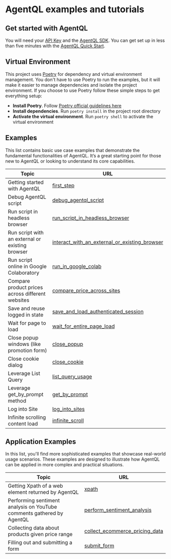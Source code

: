 # AgentQL examples and tutorials

## Get started with AgentQL

You will need your [API Key](https://dev.agentql.com/) and the [AgentQL SDK](https://docs.agentql.com/installation/sdk-installation). You can get set up in less than five minutes with the [AgentQL Quick Start](https://docs.agentql.com/quick-start).

## Virtual Environment

This project uses [Poetry](https://python-poetry.org/docs/) for dependency and virtual environment management.
You don't have to use Poetry to run the examples, but it will make it easier to manage dependencies and isolate the project environment.
If you choose to use Poetry follow these simple steps to get everything setup:

- **Install Poetry**. Follow [Poetry official guidelines here](https://python-poetry.org/docs/#installing-with-the-official-installer)
- **Install dependencies**. Run `poetry install` in the project root directory
- **Activate the virtual environment**. Run `poetry shell` to activate the virtual environment

## Examples

This list contains basic use case examples that demonstrate the fundamental functionalities of AgentQL. It’s a great starting point for those new to AgentQL or looking to understand its core capabilities.

| Topic                                            | URL                                                                                                                                                     |
| ------------------------------------------------ | ------------------------------------------------------------------------------------------------------------------------------------------------------- |
| Getting started with AgentQL                     | [first_step](https://github.com/tinyfish-io/fish-tank/tree/main/examples/first_steps)                                                                   |
| Debug AgentQL script                             | [debug_agentql_script](https://github.com/tinyfish-io/fish-tank/tree/main/examples/debug_script)                                                        |
| Run script in headless browser                   | [run_script_in_headless_browser](https://github.com/tinyfish-io/fish-tank/tree/main/examples/run_script_in_headless_browser)                            |
| Run script with an external or existing browser  | [interact_with_an_external_or_existing_browser](https://github.com/tinyfish-io/fish-tank/tree/main/examples/interact_with_external_or_existing_browser) |
| Run script online in Google Colaboratory         | [run_in_google_colab](./examples/run_script_online_in_google_colab)                                                                                     |
| Compare product prices across different websites | [compare_price_across_sites](https://github.com/tinyfish-io/fish-tank/tree/main/examples/compare_product_prices)                                        |
| Save and reuse logged in state                   | [save_and_load_authenticated_session](https://github.com/tinyfish-io/fish-tank/tree/main/examples/save_and_load_authenticated_session)                  |
| Wait for page to load                            | [wait_for_entire_page_load](https://github.com/tinyfish-io/fish-tank/tree/main/examples/wait_for_entire_page_load)                                      |
| Close popup windows (like promotion form)        | [close_popup](https://github.com/tinyfish-io/fish-tank/tree/main/examples/close_popup)                                                                  |
| Close cookie dialog                              | [close_cookie](https://github.com/tinyfish-io/fish-tank/tree/main/examples/close_cookie_dialog)                                                         |
| Leverage List Query                              | [list_query_usage](https://github.com/tinyfish-io/fish-tank/tree/main/examples/list_query_usage)                                                        |
| Leverage get_by_prompt method                    | [get_by_prompt](https://github.com/tinyfish-io/fish-tank/tree/main/examples/get_by_prompt)                                                              |
| Log into Site                                    | [log_into_sites](https://github.com/tinyfish-io/fish-tank/tree/main/examples/log_into_sites)                                                            |
| Infinite scrolling content load                  | [infinite_scroll](https://github.com/tinyfish-io/fish-tank/tree/main/examples/infinite_scroll)                                                          |

## Application Examples

In this list, you'll find more sophisticated examples that showcase real-world usage scenarios. These examples are designed to illustrate how AgentQL can be applied in more complex and practical situations.

| Topic                                                                 | URL                                                                                                                                      |
| --------------------------------------------------------------------- | ---------------------------------------------------------------------------------------------------------------------------------------- |
| Getting Xpath of a web element returned by AgentQL                    | [xpath](https://github.com/tinyfish-io/fish-tank/tree/main/application_examples/xpath)                                                   |
| Performing sentiment analysis on YouTube comments gathered by AgentQL | [perform_sentiment_analysis](https://github.com/tinyfish-io/fish-tank/tree/main/application_examples/perform_sentiment_analysis)         |
| Collecting data about products given price range                      | [collect_ecommerce_pricing_data](https://github.com/tinyfish-io/fish-tank/tree/main/application_examples/collect_ecommerce_pricing_data) |
| Filling out and submitting a form                                     | [submit_form](https://github.com/tinyfish-io/fish-tank/tree/main/application_examples/submit-form)                                       |

